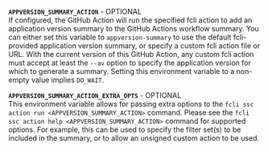 **`APPVERSION_SUMMARY_ACTION`** - OPTIONAL   
If configured, the GitHub Action will run the specified fcli action to add an application version summary to the GitHub Actions workflow summary. You can either set this variable to `appversion-summary` to use the default fcli-provided application version summary, or specify a custom fcli action file or URL. With the current version of this GitHub Action, any custom fcli action must accept at least the `--av` option to specify the application version for which to generate a summary. Setting this environment variable to a non-empty value implies `DO_WAIT`.

**`APPVERSION_SUMMARY_ACTION_EXTRA_OPTS`** - OPTIONAL   
This environment variable allows for passing extra options to the `fcli ssc action run <APPVERSION_SUMMARY_ACTION>` command. Please see the `fcli ssc action help <APPVERSION_SUMMARY_ACTION>` command for supported options. For example, this can be used to specify the filter set(s) to be included in the summary, or to allow an unsigned custom action to be used.
